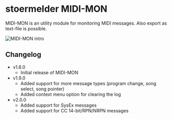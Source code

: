 # stoermelder MIDI-MON

MIDI-MON is an utility module for monitoring MIDI messages. Also export as text-file is possible.

![MIDI-MON intro](./MidiMon-intro.png)

## Changelog

- v1.8.0
    - Initial release of MIDI-MON
- v1.9.0
    - Added support for more message types (program change, song select, song pointer)
    - Added context menu option for clearing the log
- v2.0.0
    - Added support for SysEx messages
    - Added support for CC 14-bit/RPN/NRPN messages